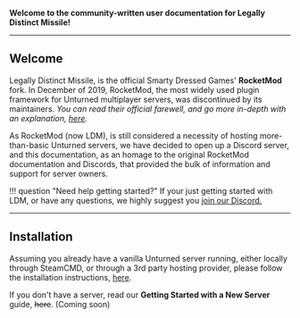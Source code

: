 **Welcome to the community-written user documentation for Legally Distinct Missile!**

<hr />

<!-- !!! hint
    This documentation is in the works. Feel free to extend the documentation on GitHub. -->

## Welcome

Legally Distinct Missile, is the official Smarty Dressed Games' **RocketMod** fork. In December of 2019, RocketMod, the most widely used plugin framework for Unturned multiplayer servers, was discontinued by its maintainers. *You can read their official farewell, and go more in-depth with an explanation, [here](https://github.com/RocketMod/Rocket/blob/master/Farewell.md).*

As RocketMod (now LDM), is still considered a necessity of hosting more-than-basic Unturned servers, we have decided to open up a Discord server, and this documentation, as an homage to the original RocketMod documentation and Discords, that provided the bulk of information and support for server owners. 

!!! question "Need help getting started?"
	If your just getting started with LDM, or have any questions, we highly suggest you [join our Discord.](https://discord.gg/ZhUJbRK)

<hr />

## Installation

Assuming you already have a vanilla Unturned server running, either locally through SteamCMD, or through a 3rd party hosting provider, please follow the installation instructions, [here](../user-guide/installation).

If you don't have a server, read our **Getting Started with a New Server** guide, ~~here~~. (Coming soon)

<!-- RocketMod is an extensible .NET Game Server Plugin Framework.
It consists of two major parts - the Rocket Core - and special implementations of its API for .NET Games.
The implementations act as a simple wrapper around the game's core functionality and loads custom commands, configurations, and game objects. 
With a built-in permission system and growing plugin ecosystem, RocketMod aims to become the middleware between Games and Plugins altering their gameplay, following .NET Best Practices. 

This documentation contains useful information about how to **setup** a RocketMod server, but also covers basics in how to **develop** custom plugins for RocketMod. 
Feel free to extend or correct the documentation.

If you want do download the latest version of RocketMod, head over to the [RocketMod GitHub release page](https://github.com/RocketMod/Rocket.Unturned/releases).
For all official RocketMod plugins, go to the [Reddit Repository List](https://www.reddit.com/r/rocketmod/comments/ek4i7b/list_of_plugins_from_the_old_repository/). -->
